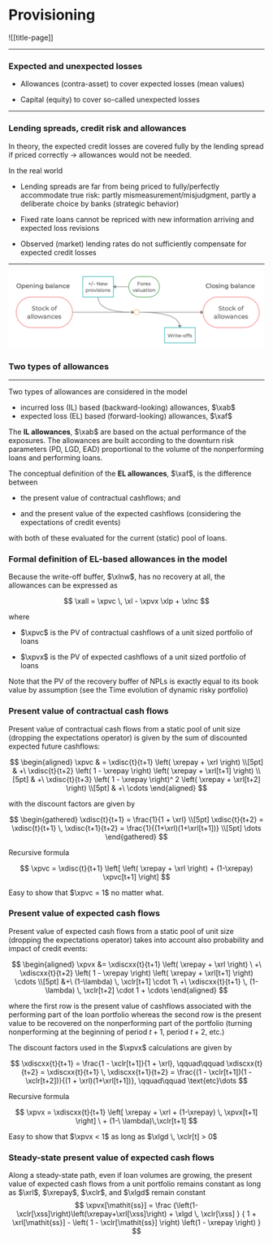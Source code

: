 # Provisioning

![[title-page]]


--------------------------------------------------------------------------------


### Expected and unexpected losses


* Allowances (contra-asset) to cover expected losses (mean values)

* Capital (equity) to cover so-called unexpected losses


--------------------------------------------------------------------------------


### Lending spreads, credit risk and allowances


In theory, the expected credit losses are covered fully by the lending
spread if priced correctly $\to$ allowances would not be needed.


In the real world

* Lending spreads are far from being priced to fully/perfectly accommodate true risk: partly mismeasurement/misjudgment, partly a deliberate choice by banks (strategic behavior)

* Fixed rate loans cannot be repriced with new information arriving and expected loss revisions

* Observed (market) lending rates do not sufficiently compensate for expected credit losses

--------------------------------------------------------------------------------


![Stock-flow dynamics in allowances](allowances-stock-flow.png)

### Two types of allowances


--------------------------------------------------------------------------------

Two types of allowances are considered in the model

* incurred loss (IL) based (backward-looking) allowances, $\xab$
* expected loss (EL) based (forward-looking) allowances, $\xaf$

The __IL allowances__, $\xab$ are based on the actual performance of the exposures. The allowances are built according to the downturn risk parameters (PD, LGD, EAD) proportional to the volume of the nonperforming loans and performing loans.

The conceptual definition of the __EL allowances__, $\xaf$, is the difference between 

* the present value of contractual cashflows; and

* and the present value of the expected cashflows (considering the expectations of credit events)

with both of these evaluated for the current (static) pool of loans.



### Formal definition of EL-based allowances in the model

Because the write-off buffer, $\xlnw$, has no recovery at all, the allowances can be expressed as

$$
\xall = \xpvc \, \xl - \xpvx  \xlp + \xlnc
$$

where 

* $\xpvc$ is the PV of contractual cashflows of a unit sized portfolio of loans

* $\xpvx$ is the PV of expected cashflows of a unit sized portfolio of loans

Note that the PV of the recovery buffer of NPLs is exactly equal to its book value by assumption (see the Time evolution of dynamic risky portfolio)

### Present value of contractual cash flows

Present value of contractual cash flows from a static pool of unit size (dropping the expectations operator) is given by the sum of discounted expected future cashflows:

$$
\begin{aligned}
\xpvc & = \xdisc{t}{t+1} \left( \xrepay + \xrl \right) \\[5pt]
& +\ \xdisc{t}{t+2} \left( 1 - \xrepay \right) \left( \xrepay + \xrl[t+1] \right) \\[5pt]
& +\ \xdisc{t}{t+3} \left( 1 - \xrepay \right)^ 2 \left( \xrepay + \xrl[t+2] \right) \\[5pt]
& +\ \cdots
\end{aligned}
$$

with the discount factors are given by

$$
\begin{gathered}
\xdisc{t}{t+1} = \frac{1}{1 + \xrl} \\[5pt]
\xdisc{t}{t+2} = \xdisc{t}{t+1} \, \xdisc{t+1}{t+2} = \frac{1}{(1+\xrl)(1+\xrl[t+1])} \\[5pt]
\dots
\end{gathered}
$$

Recursive formula

$$
\xpvc = \xdisc{t}{t+1} \left[ \left( \xrepay + \xrl \right) + (1-\xrepay) \xpvc[t+1] \right]
$$



Easy to show that $\xpvc = 1$ no matter what. 



### Present value of expected cash flows

Present value of expected cash flows from a static pool of unit size (dropping the expectations operator) takes into account also probability and impact of credit events:

$$
\begin{aligned}
\xpvx &= \xdiscxx{t}{t+1}  \left( \xrepay + \xrl \right) \ +\ \xdiscxx{t}{t+2} \left( 1 - \xrepay \right) \left( \xrepay + \xrl[t+1] \right) \cdots \\[5pt]
&+\  (1-\lambda) \, \xclr[t+1] \cdot 1\ +\ \xdiscxx{t}{t+1} \, (1-\lambda) \, \xclr[t+2] \cdot 1 + \cdots
\end{aligned}
$$

where the first row is the present value of cashflows associated with the performing part of the loan portfolio whereas the second row is the present
value to be recovered on the nonperforming part of the portfolio (turning nonperforming at the beginning of period $t+1$, period $t+2$, etc.)

The discount factors used in the $\xpvx$ calculations are given by

$$
\xdiscxx{t}{t+1} = \frac{1 - \xclr[t+1]}{1 + \xrl}, \qquad\qquad
\xdiscxx{t}{t+2} = \xdiscxx{t}{t+1} \, \xdiscxx{t+1}{t+2} = \frac{(1 - \xclr[t+1])(1 - \xclr[t+2])}{(1 + \xrl)(1+\xrl[t+1])},
\qquad\qquad \text{etc}\dots
$$

Recursive formula

$$
\xpvx = \xdiscxx{t}{t+1} \left[ \xrepay + \xrl + (1-\xrepay) \, \xpvx[t+1] \right] \ + (1-\ \lambda)\,\xclr[t+1]
$$



Easy to show that $\xpvx < 1$ as long as $\xlgd \, \xclr[t] > 0$



### Steady-state present value of expected cash flows

Along a steady-state path, even if loan volumes are growing, the present value of expected cash flows from a unit portfolio remains constant as long
as $\xrl$, $\xrepay$, $\xclr$, and $\xlgd$ remain constant
$$
\xpvx[\mathit{ss}] = \frac
{\left(1-\xclr[\xss]\right)\left(\xrepay+\xrl[\xss]\right) + \xlgd \, \xclr[\xss] }
{ 1 + \xrl[\mathit{ss}] - \left( 1 - \xclr[\mathit{ss}] \right) \left(1 - \xrepay \right) }
$$


